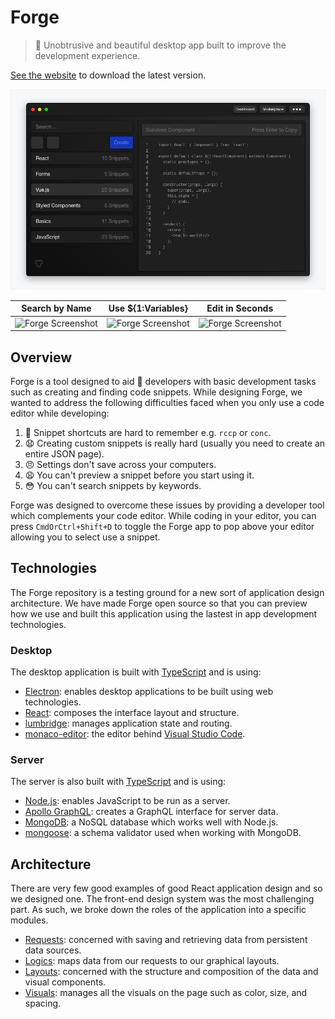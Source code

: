 # Forge

> 🏹 Unobtrusive and beautiful desktop app built to improve the development experience.

[See the website](https://useforge.co/) to download the latest version.

![Forge](https://raw.githubusercontent.com/jackrobertscott/forge/master/assets/Preview.png)

| Search by Name | Use ${1:Variables} | Edit in Seconds |
|:---:|:---:|:---:|
| ![Forge Screenshot](https://uploads-ssl.webflow.com/5be925d4130794d6c2052d79/5c133ce8d3261ab085c37be4_Main%20Bundle%20Snippets%20Menu.png) | ![Forge Screenshot](https://uploads-ssl.webflow.com/5be925d4130794d6c2052d79/5c133ce7ae722d326f9d7e37_Main%20Bundle%20Snippets%20Inserting.png) | ![Forge Screenshot](https://uploads-ssl.webflow.com/5be925d4130794d6c2052d79/5c133ce8ae722dd2099d7e38_Edit%20Snippet.png) |

## Overview

Forge is a tool designed to aid 🏥 developers with basic development tasks such as creating and finding code snippets. While designing Forge, we wanted to address the following difficulties faced when you only use a code editor while developing:

1. 🤔 Snippet shortcuts are hard to remember e.g. `rccp` or `conc`.
2. 😧 Creating custom snippets is really hard (usually you need to create an entire JSON page).
3. 😠 Settings don't save across your computers.
4. 😩 You can't preview a snippet before you start using it.
5. 😳 You can't search snippets by keywords.

Forge was designed to overcome these issues by providing a developer tool which complements your code editor. While coding in your editor, you can press `CmdOrCtrl+Shift+D` to toggle the Forge app to pop above your editor allowing you to select use a snippet.

## Technologies

The Forge repository is a testing ground for a new sort of application design architecture. We have made Forge open source so that you can preview how we use and built this application using the lastest in app development technologies.

### Desktop

The desktop application is built with [TypeScript](https://www.typescriptlang.org/) and is using:

- [Electron](https://electronjs.org/): enables desktop applications to be built using web technologies.
- [React](https://reactjs.org/): composes the interface layout and structure.
- [lumbridge](https://github.com/jackrobertscott/lumbridge): manages application state and routing.
- [monaco-editor](https://microsoft.github.io/monaco-editor/): the editor behind [Visual Studio Code](https://code.visualstudio.com/).

### Server

The server is also built with [TypeScript](https://www.typescriptlang.org/) and is using:

- [Node.js](https://nodejs.org/en/about/): enables JavaScript to be run as a server.
- [Apollo GraphQL](https://www.apollographql.com/): creates a GraphQL interface for server data.
- [MongoDB](https://www.mongodb.com/): a NoSQL database which works well with Node.js.
- [mongoose](https://mongoosejs.com/): a schema validator used when working with MongoDB.

## Architecture

There are very few good examples of good React application design and so we designed one. The front-end design system was the most challenging part. As such, we broke down the roles of the application into a specific modules.

- [Requests](https://github.com/jackrobertscott/forge/blob/master/docs/requests.md): concerned with saving and retrieving data from persistent data sources.
- [Logics](https://github.com/jackrobertscott/forge/blob/master/docs/logics.md): maps data from our requests to our graphical layouts.
- [Layouts](https://github.com/jackrobertscott/forge/blob/master/docs/layouts.md): concerned with the structure and composition of the data and visual components.
- [Visuals](https://github.com/jackrobertscott/forge/blob/master/docs/visuals.md): manages all the visuals on the page such as color, size, and spacing.
